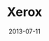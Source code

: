 ---
date: 2013-07-11
title: Xerox
categories: bronze
logo: xerox-logo.png
www: http://www.xerox.com/
---